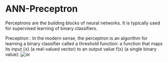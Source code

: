 # ANN-Preceptron
Perceptrons are the building blocks of neural networks. It is typically used for supervised learning of binary classifiers.

Preceptron : 
In the modern sense, the perceptron is an algorithm for learning a binary classifier called a threshold function: a function that maps its input  {x}  (a real-valued vector) to an output value f(x) (a single binary value):
![or](https://user-images.githubusercontent.com/59029708/205624811-64f31a84-fbc6-4586-a8dc-4c3cb2c0b5bd.png)
